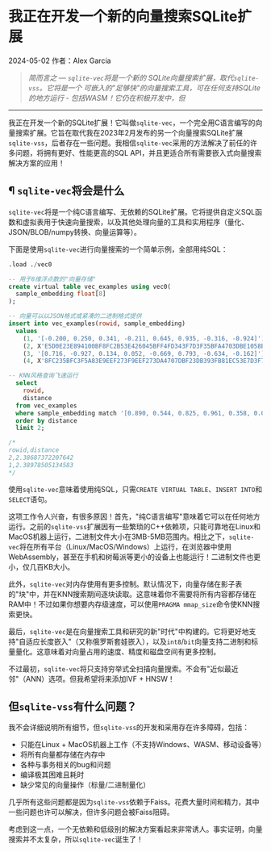 # 我正在开发一个新的向量搜索SQLite扩展

2024-05-02 作者：Alex Garcia

> _简而言之 — `sqlite-vec`将是一个新的_
> _SQLite向量搜索扩展，取代`sqlite-vss`。它将是一个_
> _可嵌入的"足够快"的向量搜索工具，可在任何支持SQLite的地方运行 - 包括WASM！它仍在积极开发中，但_

* * *

我正在开发一个新的SQLite扩展！它叫做`sqlite-vec`，一个完全用C语言编写的向量搜索扩展。它旨在取代我在2023年2月发布的另一个向量搜索SQLite扩展`sqlite-vss`，后者存在一些问题。我相信`sqlite-vec`采用的方法解决了前任的许多问题，将拥有更好、性能更高的SQL API，并且更适合所有需要嵌入式向量搜索解决方案的应用！

## ¶ `sqlite-vec`将会是什么

`sqlite-vec`将是一个纯C语言编写、无依赖的SQLite扩展。它将提供自定义SQL函数和虚拟表用于快速向量搜索，以及其他处理向量的工具和实用程序（量化、JSON/BLOB/numpy转换、向量运算等）。

下面是使用`sqlite-vec`进行向量搜索的一个简单示例，全部用纯SQL：

```sql
.load ./vec0

-- 用于8维浮点数的"向量存储"
create virtual table vec_examples using vec0(
  sample_embedding float[8]
);

-- 向量可以以JSON格式或紧凑的二进制格式提供
insert into vec_examples(rowid, sample_embedding)
  values
    (1, '[-0.200, 0.250, 0.341, -0.211, 0.645, 0.935, -0.316, -0.924]'),
    (2, X'E5D0E23E894100BF8FC2B53E426045BFF4FD343F7D3F35BFA4703DBE1058B93E'),
    (3, '[0.716, -0.927, 0.134, 0.052, -0.669, 0.793, -0.634, -0.162]'),
    (4, X'8FC235BFC3F5A83E9EEF273F9EEF273DA4707DBF23DB393FB81EC53E7D3F75BF');

-- KNN风格查询飞速运行
  select
    rowid,
    distance
  from vec_examples
  where sample_embedding match '[0.890, 0.544, 0.825, 0.961, 0.358, 0.0196, 0.521, 0.175]'
  order by distance
  limit 2;

/*
rowid,distance
2,2.38687372207642
1,2.38978505134583
*/
```

使用`sqlite-vec`意味着使用纯SQL，只需`CREATE VIRTUAL TABLE`、`INSERT INTO`和`SELECT`语句。

这项工作令人兴奋，有很多原因！首先，"纯C语言编写"意味着它可以在任何地方运行。之前的`sqlite-vss`扩展因有一些繁琐的C++依赖项，只能可靠地在Linux和MacOS机器上运行，二进制文件大小在3MB-5MB范围内。相比之下，`sqlite-vec`将在所有平台（Linux/MacOS/Windows）上运行，在浏览器中使用WebAssembly，甚至在手机和树莓派等更小的设备上也能运行！二进制文件也更小，仅几百KB大小。

此外，`sqlite-vec`对内存使用有更多控制。默认情况下，向量存储在影子表的"块"中，并在KNN搜索期间逐块读取。这意味着你不需要将所有内容都存储在RAM中！不过如果你想要内存级速度，可以使用`PRAGMA mmap_size`命令使KNN搜索更快。

最后，`sqlite-vec`是在向量搜索工具和研究的新"时代"中构建的。它将更好地支持"自适应长度嵌入"（又称俄罗斯套娃嵌入），以及`int8`/`bit`向量支持二进制和标量量化。这意味着对向量占用的速度、精度和磁盘空间有更多控制。

不过最初，`sqlite-vec`将只支持穷举式全扫描向量搜索。不会有"近似最近邻"（ANN）选项。但我希望将来添加IVF + HNSW！

## 但`sqlite-vss`有什么问题？

我不会详细说明所有细节，但`sqlite-vss`的开发和采用存在许多障碍，包括：

- 只能在Linux + MacOS机器上工作（不支持Windows、WASM、移动设备等）
- 将所有向量都存储在内存中
- 各种与事务相关的bug和问题
- 编译极其困难且耗时
- 缺少常见的向量操作（标量/二进制量化）

几乎所有这些问题都是因为`sqlite-vss`依赖于Faiss。花费大量时间和精力，其中一些问题也许可以解决，但许多问题会被Faiss阻碍。

考虑到这一点，一个无依赖和低级别的解决方案看起来非常诱人。事实证明，向量搜索并不太复杂，所以`sqlite-vec`诞生了！
